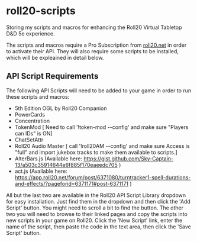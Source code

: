 # roll20-scripts
Storing my scripts and macros for enhancing the Roll20 Virtual Tabletop D&amp;D 5e experience.

The scripts and macros require a Pro Subscription from [roll20.net](https://roll20.net) in order to activate their API. They will also require some scripts to be installed, which will be expleained in detail below.

## API Script Requirements
The following API Scripts will need to be added to your game in order to run these scripts and macros:
- 5th Edition OGL by Roll20 Companion
- PowerCards
- Concentration
- TokenMod [ Need to call '!token-mod --config' and make sure "Players can IDs" is ON]
- ChatSetAttr
- Roll20 Audio Master [ call '!roll20AM --config' and make sure Access is "full" and import jukebox tracks to make them available to scripts.]
- AlterBars.js (Available here: https://gist.github.com/Sky-Captain-13/a503c35914644e6f885f170eaeedc705 )
- act.js (Available here: https://app.roll20.net/forum/post/6371080/turntracker1-spell-durations-and-effects/?pageforid=6371171#post-6371171 )

All but the last two are available in the Roll20 API Script Library dropdown for easy installation. Just find them in the dropdown and then click the 'Add Script' button. You might need to scroll a bit to find the button.
The other two you will need to browse to their linked pages and copy the scripts into new scripts in your game on Roll20. Click the 'New Script' link, enter the name of the script, then paste the code in the text area, then click the 'Save Script' button.
